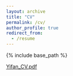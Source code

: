 ```yaml
---
layout: archive
title: "CV"
permalink: /cv/
author_profile: true
redirect_from:
  - /resume
---
```


{% include base_path %}

[Yifan_CV.pdf](https://github.com/yifanwang123/yifanwang123.github.io/files/9866458/Yifan_CV.pdf)



